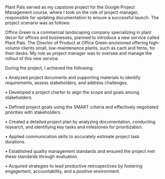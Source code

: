 Plant Pals served as my capstone project for the Google Project Management course, where I took on the role of project manager, responsible for updating documentation to ensure a successful launch. The project scenario was as follows:

Office Green is a commercial landscaping company specializing in plant decor for offices and businesses, planned to introduce a new service called Plant Pals. The Director of Product at Office Green envisioned offering high-volume clients small, low-maintenance plants, such as cacti and ferns, for their desks. My role as project manager was to oversee and manage the rollout of this new service.

During the project, I achieved the following:

• Analyzed project documents and supporting materials to identify requirements, assess stakeholders, and address challenges.

• Developed a project charter to align the scope and goals among stakeholders.

• Defined project goals using the SMART criteria and effectively negotiated priorities with stakeholders.

• Created a detailed project plan by analyzing documentation, conducting research, and identifying key tasks and milestones for prioritization.

• Applied communication skills to accurately estimate project task durations.

• Established quality management standards and ensured the project met these standards through evaluation.

• Acquired strategies to lead productive retrospectives by fostering engagement, accountability, and a positive environment.
